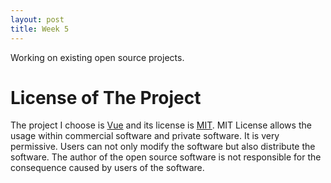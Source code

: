 ```yaml
---
layout: post
title: Week 5
---
```


Working on existing open source projects.

# License of The Project
The project I choose is [Vue](https://vuejs.org) and its license is [MIT](https://github.com/vuejs/vue/blob/dev/LICENSE). MIT License allows the usage within commercial software and private software. It is very permissive. Users can not only modify the software but also distribute the software. The author of the open source software is not responsible for the consequence caused by users of the software.
